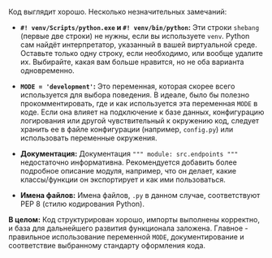 Код выглядит хорошо.  Несколько незначительных замечаний:

* **`#! venv/Scripts/python.exe` и `#! venv/bin/python`:**  Эти строки `shebang` (первые две строки) не нужны, если вы используете `venv`.  Python сам найдёт интерпретатор, указанный в вашей виртуальной среде.  Оставьте только одну строку, если необходимо, или вообще удалите их.  Выбирайте, какая вам больше нравится, но не оба варианта одновременно.

* **`MODE = 'development'`:**  Это переменная, которая скорее всего используется для выбора поведения.  В идеале, было бы полезно прокомментировать, где и как используется эта переменная `MODE` в коде.  Если она влияет на подключение к базе данных, конфигурацию логирования или другой чувствительный к окружению код, следует хранить ее в файле конфигурации (например, `config.py`) или использовать переменные окружения.

* **Документация:**  Документация `""" module: src.endpoints """` недостаточно информативна.  Рекомендуется добавить более подробное описание модуля, например, что он делает, какие классы/функции он экспортирует и как ими пользоваться.

* **Имена файлов:**  Имена файлов, `.py` в данном случае, соответствуют PEP 8 (стилю кодирования Python).

**В целом:**  Код структурирован хорошо, импорты выполнены корректно, и база для дальнейшего развития функционала заложена.  Главное -  правильное использование переменной `MODE`, документирование и соответствие выбранному стандарту оформления кода.
